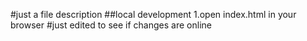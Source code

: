#just a file
description
##local development
1.open index.html in your browser
#just edited to see if changes are online
